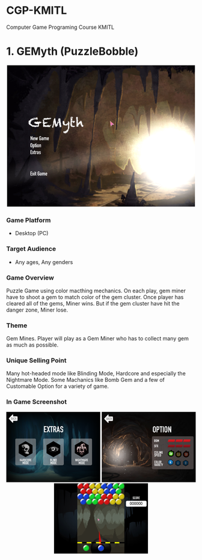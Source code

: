 # CGP-KMITL
 Computer Game Programing Course KMITL
 
# 1. GEMyth (PuzzleBobble) 
<p align="center">
  <img width="500" src="https://raw.githubusercontent.com/MajorTom3K1M/CGP-KMITL/master/example/GEMyth-ex1.png">
</p>

### Game Platform
- Desktop (PC)

### Target Audience
- Any ages, Any genders

### Game Overview
Puzzle Game using color macthing mechanics. On each play, gem miner have to shoot a gem to match color
of the gem cluster. Once player has cleared all of the gems, Miner wins. But if the gem cluster have hit 
the danger zone, Miner lose.

### Theme
Gem Mines. Player will play as a Gem Miner who has to collect many gem as much as possible.

### Unique Selling Point
Many hot-headed mode like Blinding Mode, Hardcore and especially the Nightmare Mode. Some Machanics like Bomb Gem 
and a few of Customable Option for a variety of game.

### In Game Screenshot
<p align="center">
  <img width="250" src="https://raw.githubusercontent.com/MajorTom3K1M/CGP-KMITL/master/example/GEMyth-ex3.png">
  <img width="250" src="https://raw.githubusercontent.com/MajorTom3K1M/CGP-KMITL/master/example/GEMyth-ex2.png">
  <img width="250" src="https://raw.githubusercontent.com/MajorTom3K1M/CGP-KMITL/master/example/GEMyth-ex4.png">
</p>

